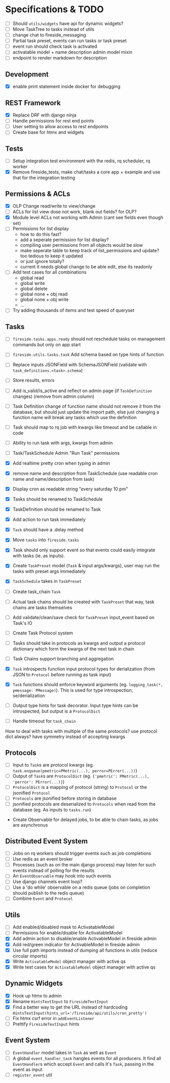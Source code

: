 # Specifications & TODO

- [ ] Should `utils/widgets` have api for dynamic widgets?
- [ ] Move TaskTree to tasks instead of utils
- [ ] change chat to fireside_messaging
- [ ] Partial task preset, events can run tasks or task preset
- [ ] event run should check task is activated
- [ ] activatable model + name description admin model mixin
- [ ] endpoint to render markdown for description

## Development

- [x] enable print statement inside docker for debugging

## REST Framework

- [x] Replace DRF with django ninja
- [ ] Handle permissions for rest end points
- [ ] User setting to allow access to rest endpoints
- [ ] Create base for htmx and widgets

## Tests

- [ ] Setup integration test environment with the redis, rq scheduler, rq worker
- [x] Remove fireside_tests, make chat/tasks a core app + example and use that for the integration testing

## Permissions & ACLs

- [x] OLP Change read/write to view/change
- [ ] ACLs for list view dose not work, blank out fields? for OLP?
- [x] Module level ACLs not working with Admin (cant see fields even though set)
- [ ] Permissions for list display
  - how to do this fast?
  - add a seperate permission for list display?
  - compiling user permissions from all objects would be slow
  - make seperate table to keep track of list_permissions and update? too tedious to keep it updated
  - or just ignore totally?
  - current it needs global change to be able edit, else its readonly
- [ ] Add test cases for all combinations
  - global read
  - global write
  - global delete
  - global none + obj read
  - global none + obj write
  - ...
- [ ] Try adding thousands of items and test speed of queryset

## Tasks

- [ ] `fireside.tasks.apps.ready` should not reschedule tasks on management commands but only on app start
- [ ] `fireside.utils.tasks.task` Add schema based on type hints of function
- [ ] Replace inputs JSONField with SchemaJSONField (validate with `task_definitions.<task>.schema`)
- [ ] Store results, errors
- [ ] Add is_valid/is_active and reflect on admin page (if `TaskDefinition` changes) (remove from admin column)
- [ ] Task Definition change of function name should not remove it from the database, but should just update the import path, else just changing a function name will break any tasks which use the definition
- [ ] Task should map to rq job with kwargs like timeout and be callable in code
- [ ] Ability to run task with args, kwargs from admin
- [ ] Task/TaskSchedule Admin "Run Task" permissions
- [x] Add realtime pretty cron when typing in admin

- [x] remove name and description from TaskSchedule (use readable cron name and name/description from task)
- [x] Display cron as readable string "every saturday 10 pm"
- [x] Tasks should be renamed to TaskSchedule
- [x] TaskDefinition should be renamed to Task
- [x] Add action to run task immediately
- [x] `Task` should have a .delay method
- [x] Move `tasks` into `fireside.tasks`

- [x] Task should only support event so that events could easily integrate with tasks (ie. as inputs).

- [x] Create `TaskPreset` model (`Task` & input args/kwargs), user may run the tasks with preset args immediately
- [x] `TaskSchedule` takes in `TaskPreset`

- [ ] Create task_chain `Task`
- [ ] Actual task chains should be created with `TaskPreset` that way, task chains are tasks themselves

- [ ] Add validate/clean/save check for `TaskPreset` input_event based on Task's IO

- [ ] Create Task Protocol system
- [ ] Tasks should take in protocols as kwargs and output a protocol dictionary which form the kwargs of the next task in chain
- [ ] Task Chains support branching and aggregation

- [x] `Task` introspects function input protocol types for derialization (from JSON to `Protocol` before running as task input)
- [x] `Task` functions should enforce keyword arguments (eg. `logging_task(*, pmessage: PMessage)`). This is used for type introspection, se/derialization

- [ ] Output type hints for task decorator. Input type hints can be introspected, but output is a `ProtocolDict`
- [ ] Handle timeout for `task_chain`

How to deal with tasks with multiple of the same protocols? use protocol dict always? have symmetry instead of accepting kwargs

## Protocols

- [ ] Input to `Task`s are protocol kwargs (eg. `task.enqueue(pmetric=PMetric(...), perror=PError(...))`)
- [ ] Output of `Task`s are `ProtocolDict` (eg. `{'pmetric': PMetric(...), 'perror': PError(...)}`)
- [ ] `ProtocolDict` is a mapping of protocol (string) to `Protocol` or the jsonified `Protocol`
- [ ] `Protocols` are jsonified before storing in database
- [ ] jsonified protocols are deserialized to `Protocols` when read from the database (eg. As inputs to `tasks.run`)

- Create Observable for delayed jobs, to be able to chain tasks, as jobs are asynchronus

## Distributed Event System

- [ ] Jobs on rq workers should trigger events such as job completions
- [ ] Use redis as an event broker
- [ ] Processes (such as on the main django process) may listen for such events instead of polling for the results
- [ ] An `EventObservable` may hook into such events
- [ ] Use django channels event loop?
- [ ] Use a 'do while' observable on a redis queue (jobs on completion should publish to the redis queue)
- [ ] Combine `Event` and `Protocol`

## Utils

- [ ] Add enabled/disabled mask to ActivatableModel
- [ ] Permissions for enable/disable for ActivatableModel
- [x] Add admin action to disable/enable ActivableModel in fireside admin
- [x] Add red/green indicator for ActivableModel in fireside admin
- [x] Use full path imports instead of dumping all functions in utils (reduce circular imports)
- [x] Write `ActivatableModel` object manager with active qs
- [x] Write test cases for `ActivatableModel` object manager with active qs

## Dynamic Widgets

- [x] Hook up htmx to admin
- [x] Rename `HintsTextInput` to `FiresideTextInput`
- [x] Find a better way to get the URL instead of hardcoding `HintsTextInput(hints_url='/fireside/api/utils/cron_pretty')`
- [ ] Fix htmx csrf error in `addEventListener`
- [ ] Prettify `FiresideTextInput` hints

## Event System

- [ ] `EventHandler` model takes in `Task` as well as `Event`
- [ ] A global `event_handler_task` hangles events for all producers. It find all `EventHandler`s which accept `Event` and calls it's `Task`, passing in the event as input
- [ ] `register_event` util
